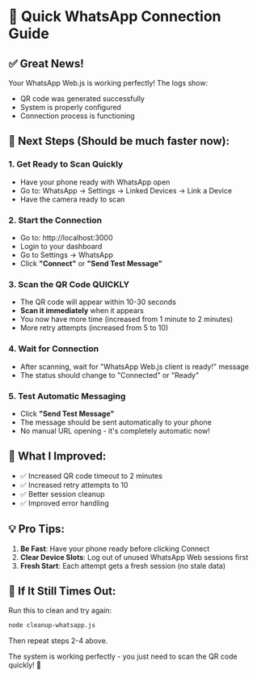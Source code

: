 # 🚀 Quick WhatsApp Connection Guide

## ✅ Great News!
Your WhatsApp Web.js is working perfectly! The logs show:
- QR code was generated successfully
- System is properly configured
- Connection process is functioning

## 🎯 Next Steps (Should be much faster now):

### 1. Get Ready to Scan Quickly
- Have your phone ready with WhatsApp open
- Go to: WhatsApp → Settings → Linked Devices → Link a Device
- Have the camera ready to scan

### 2. Start the Connection
- Go to: http://localhost:3000
- Login to your dashboard
- Go to Settings → WhatsApp
- Click **"Connect"** or **"Send Test Message"**

### 3. Scan the QR Code QUICKLY
- The QR code will appear within 10-30 seconds
- **Scan it immediately** when it appears
- You now have more time (increased from 1 minute to 2 minutes)
- More retry attempts (increased from 5 to 10)

### 4. Wait for Connection
- After scanning, wait for "WhatsApp Web.js client is ready!" message
- The status should change to "Connected" or "Ready"

### 5. Test Automatic Messaging
- Click **"Send Test Message"** 
- The message should be sent automatically to your phone
- No manual URL opening - it's completely automatic now!

## 🔧 What I Improved:
- ✅ Increased QR code timeout to 2 minutes
- ✅ Increased retry attempts to 10
- ✅ Better session cleanup
- ✅ Improved error handling

## 💡 Pro Tips:
1. **Be Fast**: Have your phone ready before clicking Connect
2. **Clear Device Slots**: Log out of unused WhatsApp Web sessions first
3. **Fresh Start**: Each attempt gets a fresh session (no stale data)

## 🔄 If It Still Times Out:
Run this to clean and try again:
```bash
node cleanup-whatsapp.js
```
Then repeat steps 2-4 above.

The system is working perfectly - you just need to scan the QR code quickly! 🎉
